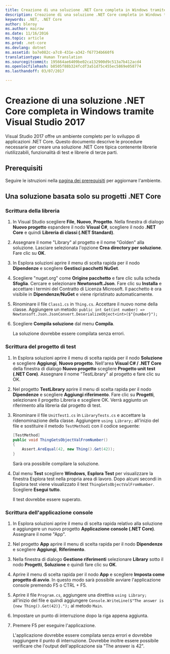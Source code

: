 ```yaml
---
title: Creazione di una soluzione .NET Core completa in Windows tramite Visual Studio 2017 | Microsoft Docs
description: Creazione di una soluzione .NET Core completa in Windows tramite Visual Studio 2017
keywords: .NET, .NET Core
author: bleroy
ms.author: mairaw
ms.date: 11/16/2016
ms.topic: article
ms.prod: .net-core
ms.devlang: dotnet
ms.assetid: ba7e082c-a7c8-431e-a342-f67734b660f6
translationtype: Human Translation
ms.sourcegitcommit: 195664ae6409be02ca132900d9c513a7b412acd4
ms.openlocfilehash: b8505f88b324fcdf3a51d75c455ec5869e058774
ms.lasthandoff: 03/07/2017

---
```


# <a name="building-a-complete-net-core-solution-on-windows-using-visual-studio-2017"></a>Creazione di una soluzione .NET Core completa in Windows tramite Visual Studio 2017

Visual Studio 2017 offre un ambiente completo per lo sviluppo di applicazioni .NET Core. Questo documento descrive le procedure necessarie per creare una soluzione .NET Core tipica contenente librerie riutilizzabili, funzionalità di test e librerie di terze parti. 

## <a name="prerequisites"></a>Prerequisiti

Seguire le istruzioni nella [pagina dei prerequisiti](../windows-prerequisites.md) per aggiornare l'ambiente.

## <a name="a-solution-using-only-net-core-projects"></a>Una soluzione basata solo su progetti .NET Core

### <a name="writing-the-library"></a>Scrittura della libreria

1. In Visual Studio scegliere **File**, **Nuovo**, **Progetto**. Nella finestra di dialogo **Nuovo progetto** espandere il nodo **Visual C#**, scegliere il nodo **.NET Core** e quindi **Libreria di classi (.NET Standard)**. 

2. Assegnare il nome "Library" al progetto e il nome "Golden" alla soluzione. Lasciare selezionata l'opzione **Crea directory per soluzione**. Fare clic su **OK**.

3. In Esplora soluzioni aprire il menu di scelta rapida per il nodo **Dipendenze** e scegliere **Gestisci pacchetti NuGet**.

4. Scegliere "nuget.org" come **Origine pacchetto** e fare clic sulla scheda **Sfoglia**. Cercare e selezionare **Newtonsoft.Json**. Fare clic su **Installa** e accettare i termini del Contratto di Licenza Microsoft. Il pacchetto è ora visibile in **Dipendenze/NuGet** e viene ripristinato automaticamente.

5. Rinominare il file `Class1.cs` in `Thing.cs`. Accettare il nuovo nome della classe. Aggiungere un metodo: `public int Get(int number) => Newtonsoft.Json.JsonConvert.DeserializeObject<int>($"{number}");`

7. Scegliere **Compila soluzione** dal menu **Compila**.

   La soluzione dovrebbe essere compilata senza errori.

### <a name="writing-the-test-project"></a>Scrittura del progetto di test

1. In Esplora soluzioni aprire il menu di scelta rapida per il nodo **Soluzione** e scegliere **Aggiungi**, **Nuovo progetto**. Nell'area **Visual C# / .NET Core** della finestra di dialogo **Nuovo progetto** scegliere **Progetto unit test (.NET Core)**. Assegnare il nome "TestLibrary" al progetto e fare clic su OK. 

2. Nel progetto **TestLibrary** aprire il menu di scelta rapida per il nodo **Dipendenze** e scegliere **Aggiungi riferimento**. Fare clic su **Progetti**, selezionare il progetto Libreria e scegliere OK. Verrà aggiunto un riferimento alla libreria dal progetto di test.

3. Rinominare il file `UnitTest1.cs` in `LibraryTests.cs` e accettare la ridenominazione della classe. Aggiungere `using Library;` all'inizio del file e sostituire il metodo `TestMethod1` con il codice seguente:
    ```csharp
    [TestMethod]
    public void ThingGetsObjectValFromNumber()
    {
        Assert.AreEqual(42, new Thing().Get(42));
    }
    ```

   Sarà ora possibile compilare la soluzione. 
   
4. Dal menu **Test** scegliere **Windows**, **Esplora Test** per visualizzare la finestra Esplora test nella propria area di lavoro. Dopo alcuni secondi in Esplora test viene visualizzato il test `ThingGetsObjectValFromNumber`. Scegliere **Esegui tutto**.
   
   Il test dovrebbe essere superato.

### <a name="writing-the-console-app"></a>Scrittura dell'applicazione console

1. In Esplora soluzioni aprire il menu di scelta rapida relativo alla soluzione e aggiungere un nuovo progetto **Applicazione console (.NET Core)**. Assegnare il nome "App".

2. Nel progetto **App** aprire il menu di scelta rapida per il nodo **Dipendenze** e scegliere **Aggiungi**, **Riferimento**. 

3. Nella finestra di dialogo **Gestione riferimenti** selezionare **Library** sotto il nodo **Progetti**, **Soluzione** e quindi fare clic su **OK**.

6. Aprire il menu di scelta rapida per il nodo **App** e scegliere **Imposta come progetto di avvio**. In questo modo sarà possibile avviare l'applicazione console premendo F5 o CTRL + F5.

7. Aprire il file `Program.cs`, aggiungere una direttiva `using Library;` all'inizio del file e quindi aggiungere `Console.WriteLine($"The answer is {new Thing().Get(42)}.");` al metodo `Main`.

8. Impostare un punto di interruzione dopo la riga appena aggiunta.

9. Premere F5 per eseguire l'applicazione.

   L'applicazione dovrebbe essere compilata senza errori e dovrebbe raggiungere il punto di interruzione. Dovrebbe inoltre essere possibile verificare che l'output dell'applicazione sia "The answer is 42".

